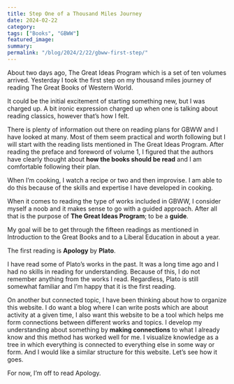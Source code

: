 ```yaml
---
title: Step One of a Thousand Miles Journey
date: 2024-02-22
category: 
tags: ["Books", "GBWW"]
featured_image: 
summary: 
permalink: "/blog/2024/2/22/gbww-first-step/"
---
```


About two days ago, The Great Ideas Program which is a set of ten volumes arrived. Yesterday I took the first step on my thousand miles journey of reading The Great Books of Western World.

It could be the initial excitement of starting something new, but I was charged up. A bit ironic expression charged up when one is talking about reading classics, however that’s how I felt.

There is plenty of information out there on reading plans for GBWW and I have looked at many. Most of them seem practical and worth following but I will start with the reading lists mentioned in The Great Ideas Program. After reading the preface and foreword of volume 1, I figured that the authors have clearly thought about **how the books should be read** and I am comfortable following their plan.

When I’m cooking, I watch a recipe or two and then improvise. I am able to do this because of the skills and expertise I have developed in cooking.

When it comes to reading the type of works included in GBWW, I consider myself a noob and it makes sense to go with a guided approach. After all that is the purpose of **The Great Ideas Program**; to be a **guide**.

My goal will be to get through the fifteen readings as mentioned in Introduction to the Great Books and to a Liberal Education in about a year.

The first reading is **Apology** by **Plato**.

I have read some of Plato’s works in the past. It was a long time ago and I had no skills in reading for understanding. Because of this, I do not remember anything from the works I read. Regardless, Plato is still somewhat familiar and I’m happy that it is the first reading.

On another but connected topic, I have been thinking about how to organize this website. I do want a blog where I can write posts which are about activity at a given time, I also want this website to be a tool which helps me form connections between different works and topics. I develop my understanding about something by **making connections** to what I already know and this method has worked well for me. I visualize knowledge as a tree in which everything is connected to everything else in some way or form. And I would like a similar structure for this website. Let’s see how it goes.

For now, I’m off to read Apology.
